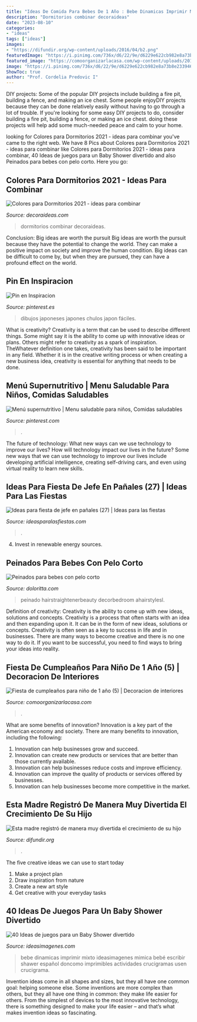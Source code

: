 ```yaml
---
title: "Ideas De Comida Para Bebes De 1 Año : Bebe Dinamicas Imprimir Mixto Ideasimagenes Mimica Bebé Escribir Shawer Español Doncomo Imprimibles Actividades Crucigramas Usen Crucigrama"
description: "Dormitorios combinar decoraideas"
date: "2023-08-10"
categories:
- "ideas"
tags: ["ideas"]
images:
- "https://difundir.org/wp-content/uploads/2016/04/b2.png"
featuredImage: "https://i.pinimg.com/736x/d6/22/9e/d6229e622cb982e8a73b8e233946b2d4--menu-infantil-juli.jpg"
featured_image: "https://comoorganizarlacasa.com/wp-content/uploads/2016/06/Fiesta-de-cumpleaños-para-niño-de-1-año-5.jpg"
image: "https://i.pinimg.com/736x/d6/22/9e/d6229e622cb982e8a73b8e233946b2d4--menu-infantil-juli.jpg"
ShowToc: true
author: "Prof. Cordelia Predovic I"
---
```



DIY projects: Some of the popular DIY projects include building a fire pit, building a fence, and making an ice chest.
Some people enjoyDIY projects because they can be done relatively easily without having to go through a lot of trouble. If you're looking for some easy DIY projects to do, consider building a fire pit, building a fence, or making an ice chest. doing these projects will help add some much-needed peace and calm to your home.

	

		
looking for Colores para Dormitorios 2021 - ideas para combinar you've came to the right web. We have 8 Pics about Colores para Dormitorios 2021 - ideas para combinar like Colores para Dormitorios 2021 - ideas para combinar, 40 Ideas de juegos para un Baby Shower divertido and also Peinados para bebes con pelo corto. Here you go:
		
    
## Colores Para Dormitorios 2021 - Ideas Para Combinar

<img loading=lazy src="https://decoraideas.com/wp-content/uploads/2018/09/04_guetzli-10.jpg" onerror="this.onerror=null;this.src='https://tse4.mm.bing.net/th?id=OIP.OgomOCabnXlplVvQGLHeuAHaJ4&amp;pid=15.1';" alt="Colores para Dormitorios 2021 - ideas para combinar">

_Source: decoraideas.com_

>dormitorios combinar decoraideas. 

	

Conclusion: Big ideas are worth the pursuit
Big ideas are worth the pursuit because they have the potential to change the world. They can make a positive impact on society and improve the human condition. Big ideas can be difficult to come by, but when they are pursued, they can have a profound effect on the world.

    
## Pin En Inspiracion

<img loading=lazy src="https://i.pinimg.com/736x/90/a6/8e/90a68ef78826b4faeb1812ca9b5dd6a8.jpg" onerror="this.onerror=null;this.src='https://tse4.mm.bing.net/th?id=OIP.LC1kIFriRX5OtjsJMTYInQHaJ3&amp;pid=15.1';" alt="Pin en Inspiracion">

_Source: pinterest.es_

>dibujos japoneses japones chulos japon fáciles. 

	

What is creativity?
Creativity is a term that can be used to describe different things. Some might say it is the ability to come up with innovative ideas or plans. Others might refer to creativity as a spark of inspiration. TheWhatever definition one takes, creativity has been said to be important in any field. Whether it is in the creative writing process or when creating a new business idea, creativity is essential for anything that needs to be done.

    
## Menú Supernutritivo | Menu Saludable Para Niños, Comidas Saludables

<img loading=lazy src="https://i.pinimg.com/736x/d6/22/9e/d6229e622cb982e8a73b8e233946b2d4--menu-infantil-juli.jpg" onerror="this.onerror=null;this.src='https://tse1.mm.bing.net/th?id=OIP.v_zEEd4QmK3rdijrf5hmVgHaQm&amp;pid=15.1';" alt="Menú supernutritivo | Menu saludable para niños, Comidas saludables">

_Source: pinterest.com_

>. 

	

The future of technology: What new ways can we use technology to improve our lives?
How will technology impact our lives in the future? Some new ways that we can use technology to improve our lives include developing artificial intelligence, creating self-driving cars, and even using virtual reality to learn new skills.

    
## Ideas Para Fiesta De Jefe En Pañales (27) | Ideas Para Las Fiestas

<img loading=lazy src="https://ideasparalasfiestas.com/wp-content/uploads/2019/09/Ideas-para-fiesta-de-jefe-en-pañales-27.jpg" onerror="this.onerror=null;this.src='https://tse4.mm.bing.net/th?id=OIP.AN6LRlMDTR6w8swIbPXrFgHaFj&amp;pid=15.1';" alt="Ideas para fiesta de jefe en pañales (27) | Ideas para las fiestas">

_Source: ideasparalasfiestas.com_

>. 

	

4. Invest in renewable energy sources. 

    
## Peinados Para Bebes Con Pelo Corto

<img loading=lazy src="http://doloritta.com/images5/1118/peinados-para-bebes-con-pelo-corto/peinados-para-bebes-con-pelo-corto-18_3.jpg" onerror="this.onerror=null;this.src='https://tse3.mm.bing.net/th?id=OIP.HqayejAuwt8pQFwN1-vcGgAAAA&amp;pid=15.1';" alt="Peinados para bebes con pelo corto">

_Source: doloritta.com_

>peinado hairstraightenerbeauty decorbedroom ahairstylesl. 

	

Definition of creativity: Creativity is the ability to come up with new ideas, solutions and concepts.
Creativity is a process that often starts with an idea and then expanding upon it. It can be in the form of new ideas, solutions or concepts. Creativity is often seen as a key to success in life and in businesses. There are many ways to become creative and there is no one way to do it. If you want to be successful, you need to find ways to bring your ideas into reality.

    
## Fiesta De Cumpleaños Para Niño De 1 Año (5) | Decoracion De Interiores

<img loading=lazy src="https://comoorganizarlacasa.com/wp-content/uploads/2016/06/Fiesta-de-cumpleaños-para-niño-de-1-año-5.jpg" onerror="this.onerror=null;this.src='https://tse2.mm.bing.net/th?id=OIP.wW_81CX5ej7bjYAZLmbx2gHaIc&amp;pid=15.1';" alt="Fiesta de cumpleaños para niño de 1 año (5) | Decoracion de interiores">

_Source: comoorganizarlacasa.com_

>. 

	

What are some benefits of innovation?
Innovation is a key part of the American economy and society. There are many benefits to innovation, including the following: 
1. Innovation can help businesses grow and succeed. 
2. Innovation can create new products or services that are better than those currently available. 
3. Innovation can help businesses reduce costs and improve efficiency. 
4. Innovation can improve the quality of products or services offered by businesses. 
5. Innovation can help businesses become more competitive in the market.

    
## Esta Madre Registró De Manera Muy Divertida El Crecimiento De Su Hijo

<img loading=lazy src="https://difundir.org/wp-content/uploads/2016/04/b2.png" onerror="this.onerror=null;this.src='https://tse4.mm.bing.net/th?id=OIP.KfJW-kNgG3fqfuPhJieCjQHaE7&amp;pid=15.1';" alt="Esta madre registró de manera muy divertida el crecimiento de su hijo">

_Source: difundir.org_

>. 

	

The five creative ideas we can use to start today
1. Make a project plan
2. Draw inspiration from nature
3. Create a new art style
4. Get creative with your everyday tasks 

    
## 40 Ideas De Juegos Para Un Baby Shower Divertido

<img loading=lazy src="https://ideasimagenes.com/wp-content/uploads/2018/12/BabyShower5.jpg" onerror="this.onerror=null;this.src='https://tse3.mm.bing.net/th?id=OIP.IpkwZCs2fnH-1ntBcpn5kgAAAA&amp;pid=15.1';" alt="40 Ideas de juegos para un Baby Shower divertido">

_Source: ideasimagenes.com_

>bebe dinamicas imprimir mixto ideasimagenes mimica bebé escribir shawer español doncomo imprimibles actividades crucigramas usen crucigrama. 

	

Invention ideas come in all shapes and sizes, but they all have one common goal: helping someone else. Some inventions are more complex than others, but they all have one thing in common: they make life easier for others. From the simplest of devices to the most innovative technology, there is something designed to make your life easier – and that’s what makes invention ideas so fascinating.

